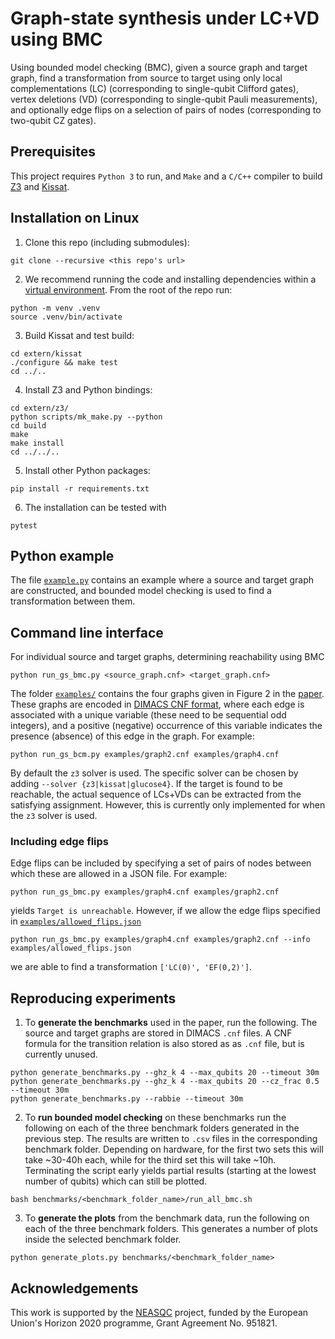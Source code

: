 # Graph-state synthesis under LC+VD using BMC
Using bounded model checking (BMC), given a source graph and target graph, find a transformation from source to target using only local complementations (LC) (corresponding to single-qubit Clifford gates), vertex deletions (VD) (corresponding to single-qubit Pauli measurements), and optionally edge flips on a selection of pairs of nodes (corresponding to two-qubit CZ gates).

## Prerequisites
This project requires `Python 3` to run, and `Make` and a `C/C++` compiler to build [Z3](https://github.com/Z3Prover/z3) and [Kissat](https://github.com/arminbiere/kissat).


## Installation on Linux
1. Clone this repo (including submodules):
```shell
git clone --recursive <this repo's url>
```

2. We recommend running the code and installing dependencies within a [virtual environment](https://docs.python.org/3/tutorial/venv.html). From the root of the repo run:
```shell
python -m venv .venv
source .venv/bin/activate
```

3. Build Kissat and test build:
```shell
cd extern/kissat
./configure && make test
cd ../..
```


4. Install Z3 and Python bindings:
```shell
cd extern/z3/
python scripts/mk_make.py --python
cd build
make
make install
cd ../../..
```

5. Install other Python packages:
```shell
pip install -r requirements.txt
```

6. The installation can be tested with
```shell
pytest
```


## Python example
The file [`example.py`](example.py) contains an example where a source and target graph are constructed, and bounded model checking is used to find a transformation between them.


## Command line interface

For individual source and target graphs, determining reachability using BMC 
```shell
python run_gs_bmc.py <source_graph.cnf> <target_graph.cnf>
```

The folder [`examples/`](examples/) contains the four graphs given in Figure 2 in the [paper](https://arxiv.org/pdf/2309.03593.pdf). These graphs are encoded in [DIMACS CNF format](https://jix.github.io/varisat/manual/0.2.0/formats/dimacs.html), where each edge is associated with a unique variable (these need to be sequential odd integers), and a positive (negative) occurrence of this variable indicates the presence (absence) of this edge in the graph.
For example:

```shell
python run_gs_bcm.py examples/graph2.cnf examples/graph4.cnf
```

By default the `z3` solver is used. The specific solver can be chosen by adding `--solver {z3|kissat|glucose4}`. If the target is found to be reachable, the actual sequence of LCs+VDs can be extracted from the satisfying assignment. However, this is currently only implemented for when the `z3` solver is used.


### Including edge flips

Edge flips can be included by specifying a set of pairs of nodes between which these are allowed in a JSON file. 
For example:

```shell
python run_gs_bmc.py examples/graph4.cnf examples/graph2.cnf
```
yields `Target is unreachable`. However, if we allow the edge flips specified in [`examples/allowed_flips.json`](examples/allowed_flips.json)
```shell
python run_gs_bmc.py examples/graph4.cnf examples/graph2.cnf --info examples/allowed_flips.json
```
we are able to find a transformation `['LC(0)', 'EF(0,2)']`.




## Reproducing experiments
1. To **generate the benchmarks** used in the paper, run the following. The source and target graphs are stored in DIMACS `.cnf` files. A CNF formula for the transition relation is also stored as as `.cnf` file, but is currently unused.
```shell
python generate_benchmarks.py --ghz_k 4 --max_qubits 20 --timeout 30m
python generate_benchmarks.py --ghz_k 4 --max_qubits 20 --cz_frac 0.5 --timeout 30m
python generate_benchmarks.py --rabbie --timeout 30m
```

2. To **run bounded model checking** on these benchmarks run the following on each of the three benchmark folders generated in the previous step. The results are written to `.csv` files in the corresponding benchmark folder. Depending on hardware, for the first two sets this will take ~30-40h each, while for the third set this will take ~10h. Terminating the script early yields partial results (starting at the lowest number of qubits) which can still be plotted.
```shell
bash benchmarks/<benchmark_folder_name>/run_all_bmc.sh
```

3. To **generate the plots** from the benchmark data, run the following on each of the three benchmark folders. This generates a number of plots inside the selected benchmark folder.
```
python generate_plots.py benchmarks/<benchmark_folder_name>
```


## Acknowledgements
This work is supported by the [NEASQC](https://cordis.europa.eu/project/id/951821) project, funded by the European Union's Horizon 2020 programme, Grant Agreement No. 951821.
